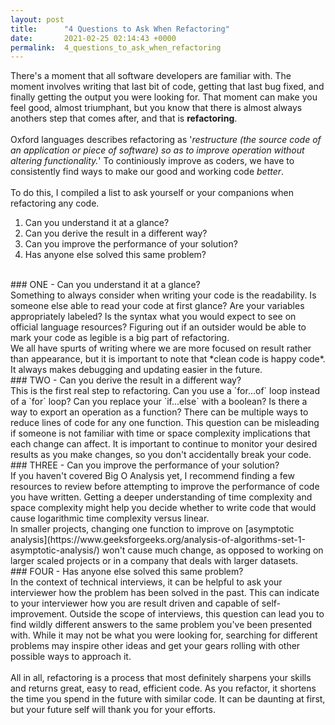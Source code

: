 ```yaml
---
layout: post
title:      "4 Questions to Ask When Refactoring"
date:       2021-02-25 02:14:43 +0000
permalink:  4_questions_to_ask_when_refactoring
---
```



There's a moment that all software developers are familiar with. The moment involves writing that last bit of code, getting that last bug fixed, and finally getting the output you were looking for. That moment can make you feel good, almost triumphant, but you know that there is almost always anothers step that comes after, and that is **refactoring**. <br><br>Oxford languages describes refactoring as '*restructure (the source code of an application or piece of software) so as to improve operation without altering functionality.*' To continiously improve as coders, we have to consistently find ways to make our good and working code *better*. <br><br>
To do this, I compiled a list to ask yourself or your companions when refactoring any code. <br>
1. Can you understand it at a glance?
2. Can you derive the result in a different way?
3. Can you improve the performance of your solution?
4. Has anyone else solved this same problem?
<br>
### ONE - Can you understand it at a glance?<br>
Something to always consider when writing your code is the readability. Is someone else able to read your code at first glance? Are your variables appropriately labeled? Is the syntax what you would expect to see on official language resources? Figuring out if an outsider would be able to mark your code as legible is a big part of refactoring.<br>
We all have spurts of writing where we are more focused on result rather than appearance, but it is important to note that *clean code is happy code*. It always makes debugging and updating easier in the future.<br>
### TWO - Can you derive the result in a different way?<br>
This is the first real step to refactoring. Can you use a `for...of` loop instead of a `for` loop? Can you replace your `if...else` with a boolean? Is there a way to export an operation as a function? There can be multiple ways to reduce lines of code for any one function. This question can be misleading if someone is not familiar with time or space complexity implications that each change can affect. It is important to continue to monitor your desired results as you make changes, so you don't accidentally break your code.<br>
### THREE - Can you improve the performance of your solution?<br>
If you haven't covered Big O Analysis yet, I recommend finding a few resources to review before attempting to improve the performance of code you have written. Getting a deeper understanding of time complexity and space complexity might help you decide whether to write code that would cause logarithmic time complexity versus linear.<br> In smaller projects, changing one function to improve on [asymptotic analysis](https://www.geeksforgeeks.org/analysis-of-algorithms-set-1-asymptotic-analysis/) won't cause much change, as opposed to working on larger scaled projects or in a company that deals with larger datasets.<br>
### FOUR - Has anyone else solved this same problem?<br>
In the context of technical interviews, it can be helpful to ask your interviewer how the problem has been solved in the past. This can indicate to your interviewer how you are result driven and capable of self-improvement. Outside the scope of interviews, this question can lead you to find wildly different answers to the same problem you've been presented with. While it may not be what you were looking for, searching for different problems may inspire other ideas and get your gears rolling with other possible ways to approach it.<br><br>
All in all, refactoring is a process that most definitely sharpens your skills and returns great, easy to read, efficient code. As you refactor, it shortens the time you spend in the future with similar code. It can be daunting at first, but your future self will thank you for your efforts.
